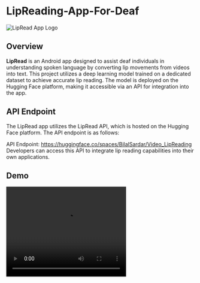 # LipReading-App-For-Deaf

![LipRead App Logo](app_logo.png)

## Overview

**LipRead** is an Android app designed to assist deaf individuals in understanding spoken language by converting lip movements from videos into text. This project utilizes a deep learning model trained on a dedicated dataset to achieve accurate lip reading. The model is deployed on the Hugging Face platform, making it accessible via an API for integration into the app.

## API Endpoint
The LipRead app utilizes the LipRead API, which is hosted on the Hugging Face platform. The API endpoint is as follows:

API Endpoint: https://huggingface.co/spaces/BilalSardar/Video_LipReading
Developers can access this API to integrate lip reading capabilities into their own applications.

## Demo 
<video width="320" height="240" controls>
  <source src="Lipread[1].mp4" type="video/mp4">
  Your browser does not support the video tag.
</video>
